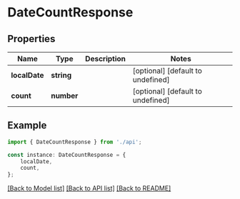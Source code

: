 # DateCountResponse


## Properties

Name | Type | Description | Notes
------------ | ------------- | ------------- | -------------
**localDate** | **string** |  | [optional] [default to undefined]
**count** | **number** |  | [optional] [default to undefined]

## Example

```typescript
import { DateCountResponse } from './api';

const instance: DateCountResponse = {
    localDate,
    count,
};
```

[[Back to Model list]](../README.md#documentation-for-models) [[Back to API list]](../README.md#documentation-for-api-endpoints) [[Back to README]](../README.md)
